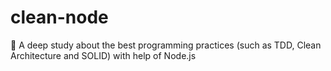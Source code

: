 # clean-node
:shower: A deep study about the best programming practices (such as TDD, Clean Architecture and SOLID) with help of Node.js
